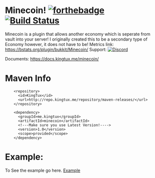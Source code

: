 # Minecoin! [![forthebadge](http://forthebadge.com/images/badges/60-percent-of-the-time-works-every-time.svg)](http://forthebadge.com) [![Build Status](http://ci.kingtux.me/job/Minecoin/badge/icon)](http://ci.kingtux.me/job/Minecoin/)
Minecoin is a plugin that allows another economy which is seperate from vault into your server!
I originally created this to be a secondary type of Economy however, it does not have to be!
Metrics link: https://bstats.org/plugin/bukkit/Minecoin/
Support:
[![Discord](https://imgur.com/MFRRBn4.png)](https://discord.gg/dcZfcSK)

Documents: https://docs.kingtux.me/minecoin/
# Maven Info
```
    <repository>
      <id>KingTux</id>
      <url>http://repo.kingtux.me/repository/maven-releases/</url>
    </repository>
    
    <dependency>
      <groupId>me.kingtux</groupId>
      <artifactId>minecoin</artifactId>
      <!---Make sure you use Latest Version!---->
      <version>1.0</version>
      <scope>provided</scope>
    </dependency>
```
# Example: 
To See the example go here. [Example](https://github.com/wherkamp/Minecoin/blob/master/MCTest/src/main/java/me/kingtux/minecointest/MineCoinTest.java)

